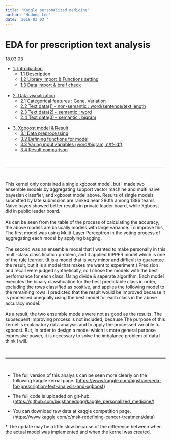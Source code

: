 ```yaml
---
title: "Kaggle_personalized_medicine"
author: "Hodong Lee"
date: '2018 03 03 '
---
```


# EDA for prescription text analysis
18.03.03

- <a href="#1">1. Introduction</a>
    + <a href="#1.1">1.1 Description</a><br>
    + <a href="#1.2">1.2 Library import & Functions setting</a><br>
    + <a href="#1.3">1.3 Data import & breif check</a><br><br>
- <a href="#2">2. Data visualization</a>
    + <a href="#2.1">2.1 Categorical features : Gene, Variation</a><br>
    + <a href="#2.2">2.2 Text data(1) - non-semantic : word/sentence/text length</a><br>
    + <a href="#2.3">2.3 Text data(2) - semantic : word</a><br>
    + <a href="#2.4">2.4 Text data(3) - semantic : bigram</a><br><br>
- <a href="#3">3. Xgboost model & Result</a>
    + <a href="#3.1">3.1 Data preprocessing</a><br>
    + <a href="#3.2">3.2 Defining functions for model</a><br>
    + <a href="#3.3">3.3 Varing input variables (word/bigram, n/tf-idf)</a><br>
    + <a href="#3.4">3.4 Result comparison</a><br>

<br><hr><br>

 This kernel only contained a single xgboost model, but I made two ensemble models by aggregating support vector machine and multi naive bayesian classfier, and xgboost model above. Results of single models submitted by late submssion are ranked near 280th among 1386 teams, Naive bayes showed better results in private leader board, while Xgboost did in public leader board.<br><br>
As can be seen from the table of the process of calculating the accuracy, the above models are basically models with large variance. To improve this, The first model was using Multi-Layer Perceptron in the voting process of aggregating each model by applying bagging.<br><br>
 The second was an ensemble model that I wanted to make personally in this multi-class classification problem, and it applied RIPPER model which is one of the rule learner. (It is a model that is very minor and difficult to guarantee the result, but it is a model that makes me want to experiment.) Precision and recall were judged synthetically, so I chose the models with the best performance for each class. Using divide & seperate algorithm, Each model executes the binary classification for the best predictable class in order, excluding the rows classified as positive, and applies the following model to the remaining rows. I predicted that the result would be improved because it is processed unequally using the best model for each class in the above accuracy model.<br><br>
As a result, the two ensemble models were not as good as the results. The subsequent improving process is not included, because The purpose of this kernel is explanatory data analysis and to apply the processed variable to xgboost. But, In order to design a model which is more general purpose expressive power, it is necessary to solve the imbalance problem of data I think I will. 

<br><hr><br>

* The full version of this analysis can be seen more clearly on the following kaggle kernal page.
(https://www.kaggle.com/bigshane/eda-for-prescription-text-analysis-and-xgboost)

* The full code is uploaded on git-hub. <br>
(https://github.com/bigshanedogg/kaggle_personalized_medicine/)

* You can download raw data at kaggle competition page.<br>
(https://www.kaggle.com/c/msk-redefining-cancer-treatment/data)


\* The update may be a little slow because of the difference between when the actual model was implemented and when the kernel was created.
<br><br><br><br><br>
